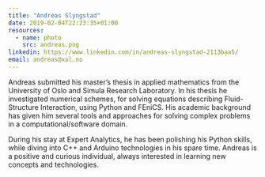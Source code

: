 ```yaml
---
title: "Andreas Slyngstad"
date: 2019-02-04T22:23:35+01:00
resources:
  - name: photo
    src: andreas.png
linkedin: https://www.linkedin.com/in/andreas-slyngstad-2113baa5/
email: andreas@xal.no
---
```


Andreas submitted his master’s thesis in applied mathematics from the University of Oslo and Simula Research Laboratory. In his thesis he investigated numerical schemes, for solving equations describing Fluid-Structure Interaction, using Python and FEniCS. His academic background has given him several tools and approaches for solving complex problems in a computational/software domain.


During his stay at Expert Analytics, he has been polishing his Python skills, while diving into C++ and Arduino technologies in his spare time. Andreas is a positive and curious individual, always interested in learning new concepts and technologies. 
